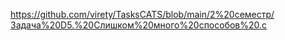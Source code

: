 https://github.com/virety/TasksCATS/blob/main/2%20семестр/Задача%20D5.%20Слишком%20много%20способов%20.c